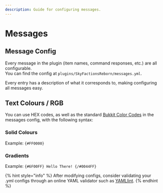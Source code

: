 ```yaml
---
description: Guide for configuring messages.
---
```


# Messages

## Message Config

Every message in the plugin (item names, command responses, etc.) are all configurable.\
You can find the config at `plugins/SkyFactionsReborn/messages.yml`.

Every entry has a description of what it corresponds to, making configuring all messages easy.



## Text Colours / RGB

You can use HEX codes, as well as the standard [Bukkit Color Codes](https://htmlcolorcodes.com/bukkit-color-codes/) in the messages config, with the following syntax:

### Solid Colours

Example: `{#FF0000}`

### Gradients

Example: `{#6F00FF} Hello There! {/#0044FF}`

{% hint style="info" %}
After modifying configs, consider validating your .yml configs through an online YAML validator such as [YAMLlint](https://www.yamllint.com/).
{% endhint %}
